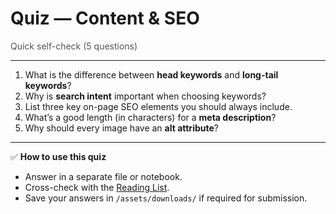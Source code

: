 # Quiz — Content & SEO

<p style="color:#555;margin:0;">Quick self-check (5 questions)</p>
<hr/>

1. What is the difference between **head keywords** and **long-tail keywords**?  
2. Why is **search intent** important when choosing keywords?  
3. List three key on-page SEO elements you should always include.  
4. What’s a good length (in characters) for a **meta description**?  
5. Why should every image have an **alt attribute**?

---

✅ **How to use this quiz**  
- Answer in a separate file or notebook.  
- Cross-check with the [Reading List](../resources/reading-list.md).  
- Save your answers in `/assets/downloads/` if required for submission.
